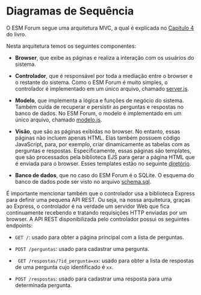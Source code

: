 # Diagramas de Sequência

O ESM Forum segue uma arquitetura MVC, a qual é explicada no [Capítulo 4](https://engsoftmoderna.info/cap7.html#arquitetura-mvc) do livro.

Nesta arquitetura temos os seguintes componentes:

* **Browser**, que exibe as páginas e realiza a interação com os usuários do sistema.

* **Controlador**, que é responsável por toda a mediação entre o browser e o restante do sistema. Como o ESM Forum é muito simples, o controlador é implementado em um único arquivo, chamado [server.js](../server.js).

* **Modelo**, que implementa a lógica e funções de negócio do sistema. Também cuida de recuperar e persistir as perguntas e respostas no banco de dados. No ESM Forum, o modelo é  implementado em um único arquivo, chamado [modelo.js](../modelo.js).

* **Visão**, que são as páginas exibidas no browser. No entanto, essas páginas não incluem apenas HTML. Elas também possuem código JavaScript, para, por exemplo, criar dinamicamente as tabelas com as perguntas e respostas. Especificamente, essas páginas são templates, que são processados pela biblioteca EJS para gerar a página HTML que é enviada para o browser. Esses templates estão no seguinte [diretório](../views).

* **Banco de dados**, que no caso do ESM Forum é o SQLite. O esquema do banco de dados pode ser visto no arquivo [schema.sql](../bd/schema.sql).

É importante mencionar também que o controlador usa a biblioteca Express para definir uma pequena API REST. Ou seja, na nossa arquitetura, graças ao Express, o controlador é na verdade um servidor Web que fica continuamente recebendo e tratando requisições HTTP enviadas por um browser. A API REST disponibilizada pelo controlador possui os seguintes endpoints:

* ``GET /``: usado para obter a página principal com a lista de perguntas.

* ``POST /perguntas``: usado para cadastrar uma pergunta.

* `` GET /respostas/?id_pergunta=xx``: usado para obter a lista de respostas de uma pergunta cujo identificado é `xx`.

* ``POST /respostas``: usado para cadastrar uma resposta para uma determinada pergunta.


